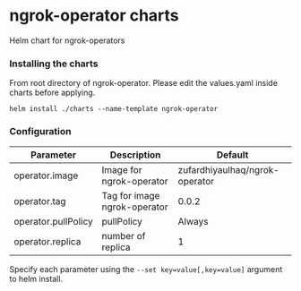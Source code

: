# ngrok-operator charts
Helm chart for ngrok-operators

### Installing the charts
From root directory of ngrok-operator. Please edit the values.yaml inside charts before applying.
```
helm install ./charts --name-template ngrok-operator
```

### Configuration

| Parameter | Description | Default |
|-|-| -|
| operator.image | Image for ngrok-operator | zufardhiyaulhaq/ngrok-operator |
| operator.tag | Tag for image ngrok-operator | 0.0.2 |
| operator.pullPolicy | pullPolicy | Always |
| operator.replica | number of replica | 1 |

Specify each parameter using the `--set key=value[,key=value]` argument to helm install.
